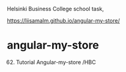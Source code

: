 Helsinki Business College school task,

https://liisamalm.github.io/angular-my-store/

# angular-my-store
62. Tutorial Angular-my-store /HBC

